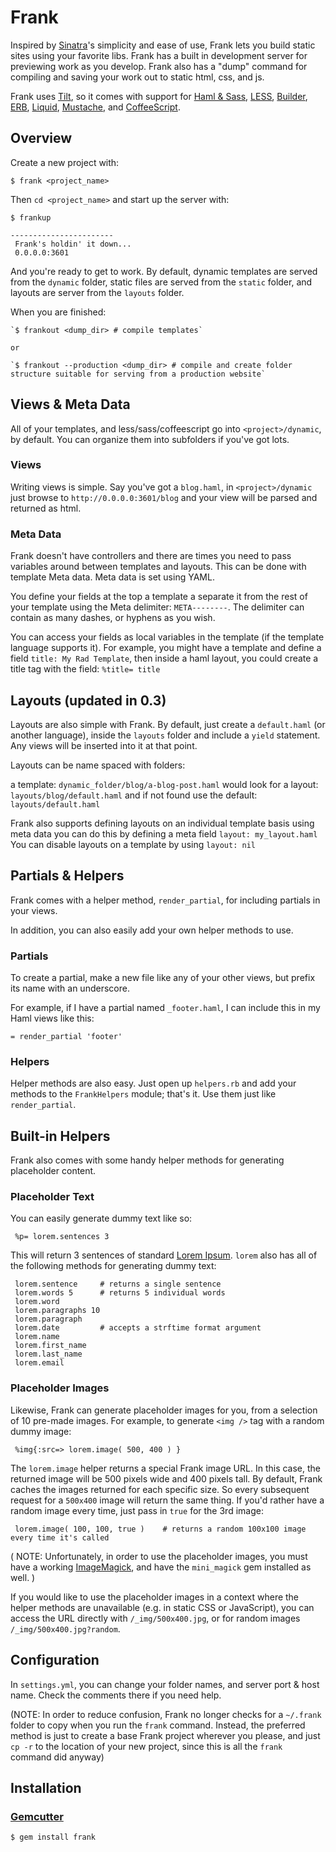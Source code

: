 Frank
=========

Inspired by [Sinatra][0]'s simplicity and ease of use, Frank lets you build
static sites using your favorite libs. Frank has a built in development server
for previewing work as you develop. Frank also has a "dump" command for compiling and saving
your work out to static html, css, and js.

Frank uses [Tilt][1], so it
comes with support for [Haml & Sass][2], [LESS][10], [Builder][3], [ERB][4],
[Liquid][5], [Mustache][6], and [CoffeeScript][7].

Overview
--------

Create a new project with:

    $ frank <project_name>

Then `cd <project_name>` and start up the server with:
  
    $ frankup

    -----------------------
     Frank's holdin' it down...
     0.0.0.0:3601

And you're ready to get to work. By default, dynamic templates are served from the `dynamic` folder, 
static files are served from the `static` folder, and layouts are server from the `layouts` folder.

When you are finished:

    `$ frankout <dump_dir> # compile templates`
    
    or
    
    `$ frankout --production <dump_dir> # compile and create folder structure suitable for serving from a production website`

Views & Meta Data
-------------------------

All of your templates, and less/sass/coffeescript go into `<project>/dynamic`,
by default. You can organize them into subfolders if you've
got lots.

### Views

Writing views is simple. Say you've got a `blog.haml`, in `<project>/dynamic` just browse to
`http://0.0.0.0:3601/blog` and your view will be parsed and returned as html.

### Meta Data

Frank doesn't have controllers and there are times you need to pass variables around between templates and layouts.
This can be done with template Meta data. Meta data is set using YAML. 

You define your fields at the top a template
a separate it from the rest of your template using the Meta delimiter: `META--------`. The delimiter can contain as
many dashes, or hyphens as you wish.

You can access your fields as local variables in the template (if the template language supports it).
For example, you might have a template and define a field `title: My Rad Template`, then inside a haml layout,
 you could create a title tag with the field: `%title= title`

Layouts (updated in 0.3)
-----------------------------

Layouts are also simple with Frank. By default, just create a `default.haml`
(or another language), inside the `layouts` folder and include a `yield` statement. Any
views will be inserted into it at that point.

Layouts can be name spaced with folders:

a template: `dynamic_folder/blog/a-blog-post.haml`
would look for a layout: `layouts/blog/default.haml`
and if not found use the default: `layouts/default.haml`

Frank also supports defining layouts on an individual template basis using meta data
you can do this by defining a meta field `layout: my_layout.haml` You can disable layouts on a 
template by using `layout: nil`



Partials & Helpers
------------------

Frank comes with a helper method, `render_partial`, for including partials
in your views.

In addition, you can also easily add your own helper methods to use.

### Partials

To create a partial, make a new file like any of your other views, but
prefix its name with an underscore.

For example, if I have a partial named `_footer.haml`, I can include this
in my Haml views like this:

    = render_partial 'footer'

### Helpers

Helper methods are also easy. Just open up `helpers.rb` and add your methods
to the `FrankHelpers` module; that's it. Use them just like `render_partial`.



Built-in Helpers
----------------

Frank also comes with some handy helper methods for generating placeholder content.

### Placeholder Text

You can easily generate dummy text like so:

     %p= lorem.sentences 3

This will return 3 sentences of standard [Lorem Ipsum][11]. `lorem` also has all of the following methods for generating dummy text:

     lorem.sentence     # returns a single sentence
     lorem.words 5      # returns 5 individual words
     lorem.word
     lorem.paragraphs 10
     lorem.paragraph
     lorem.date         # accepts a strftime format argument
     lorem.name
     lorem.first_name
     lorem.last_name
     lorem.email


### Placeholder Images

Likewise, Frank can generate placeholder images for you, from a selection of 10 pre-made images. For example, to generate `<img />` tag with a random dummy image:
     
     %img{:src=> lorem.image( 500, 400 ) }

The `lorem.image` helper returns a special Frank image URL. In this case, the returned image will be 500 pixels wide and 400 pixels tall. By default, Frank caches the images returned for each specific size. So every subsequent request for a `500x400` image will return the same thing. If you'd rather have a random image every time, just pass in `true` for the 3rd image:
     
     lorem.image( 100, 100, true )    # returns a random 100x100 image every time it's called

( NOTE: Unfortunately, in order to use the placeholder images, you must have a working [ImageMagick][12], and have the `mini_magick` gem installed as well. )

If you would like to use the placeholder images in a context where the helper methods are unavailable (e.g. in static CSS or JavaScript), you can access the URL directly with `/_img/500x400.jpg`, or for random images `/_img/500x400.jpg?random`.


Configuration
-------------

In `settings.yml`, you can change your folder names, and server port & host name.
Check the comments there if you need help.

(NOTE: In order to reduce confusion, Frank no longer checks for a `~/.frank` folder to copy when you run the `frank` command. Instead, the preferred method is just to create a base Frank project wherever you please, and just `cp -r` to the location of your new project, since this is all the `frank` command did anyway)
  
Installation
------------

### [Gemcutter](http://gemcutter.org/)

    $ gem install frank


[0]: http://www.sinatrarb.com/
[1]: http://github.com/rtomayko/tilt
[2]: http://haml-lang.com/
[3]: http://builder.rubyforge.org/
[4]: http://www.ruby-doc.org/stdlib/libdoc/erb/rdoc/
[5]: http://www.liquidmarkup.org/
[6]: http://github.com/defunkt/mustache
[7]: http://jashkenas.github.com/coffee-script/
[8]: http://lesscss.org/
[9]: http://rack.rubyforge.org/
[10]: http://lesscss.org/
[11]: http://en.wikipedia.org/wiki/Lorem_ipsum
[12]: http://www.imagemagick.org/script/binary-releases.php?ImageMagick=4pg9cdfr8e6gn7aru9mtelepr3